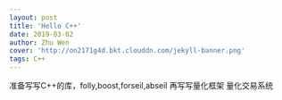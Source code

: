 ```yaml
---
layout: post
title: 'Hello C++'
date: 2019-03-02
author: Zhu Wen
cover: 'http://on2171g4d.bkt.clouddn.com/jekyll-banner.png'
tags: C++
---
```


准备写写C++的库，folly,boost,forseil,abseil
再写写量化框架
量化交易系统